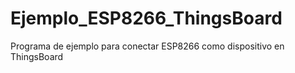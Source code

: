 # Ejemplo_ESP8266_ThingsBoard

Programa de ejemplo para conectar ESP8266 como dispositivo en ThingsBoard
